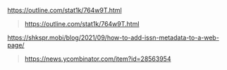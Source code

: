 https://outline.com/stat1k/764w9T.html
> https://outline.com/stat1k/764w9T.html

https://shkspr.mobi/blog/2021/09/how-to-add-issn-metadata-to-a-web-page/
> https://news.ycombinator.com/item?id=28563954